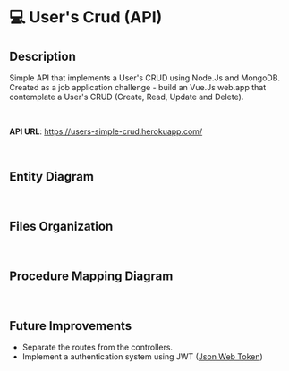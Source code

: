 # 💻 User's Crud (API)

## <strong>Description</strong>

Simple API that implements a User's CRUD using Node.Js and MongoDB. Created as a job application challenge - build an Vue.Js web.app that contemplate a User's CRUD (Create, Read, Update and Delete).

<br/>

<strong>API URL</strong>: https://users-simple-crud.herokuapp.com/

<br/>

## Entity Diagram

<br/>

## Files Organization

<br/>

## Procedure Mapping Diagram

<br/>

## Future Improvements

- Separate the routes from the controllers.
- Implement a authentication system using JWT (<a href="https://jwt.io/">Json Web Token</a>)

